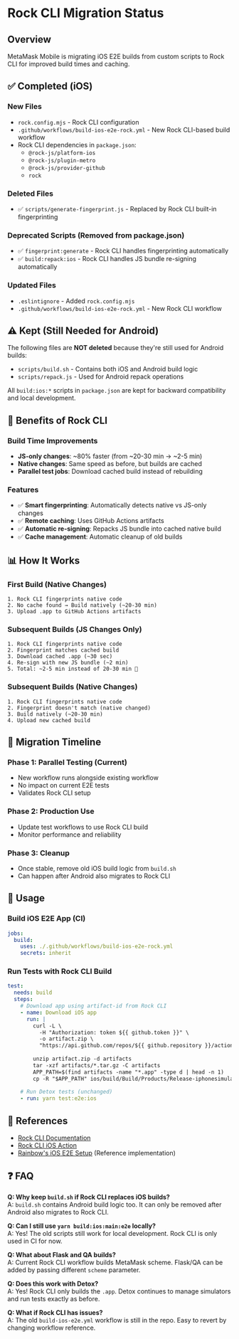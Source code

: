 # Rock CLI Migration Status

## Overview

MetaMask Mobile is migrating iOS E2E builds from custom scripts to Rock CLI for improved build times and caching.

## ✅ Completed (iOS)

### New Files
- `rock.config.mjs` - Rock CLI configuration
- `.github/workflows/build-ios-e2e-rock.yml` - New Rock CLI-based build workflow
- Rock CLI dependencies in `package.json`:
  - `@rock-js/platform-ios`
  - `@rock-js/plugin-metro`
  - `@rock-js/provider-github`
  - `rock`

### Deleted Files
- ✅ `scripts/generate-fingerprint.js` - Replaced by Rock CLI built-in fingerprinting

### Deprecated Scripts (Removed from package.json)
- ✅ `fingerprint:generate` - Rock CLI handles fingerprinting automatically
- ✅ `build:repack:ios` - Rock CLI handles JS bundle re-signing automatically

### Updated Files
- `.eslintignore` - Added `rock.config.mjs`
- `.github/workflows/build-ios-e2e-rock.yml` - New Rock CLI workflow

## ⚠️ Kept (Still Needed for Android)

The following files are **NOT deleted** because they're still used for Android builds:

- `scripts/build.sh` - Contains both iOS and Android build logic
- `scripts/repack.js` - Used for Android repack operations

All `build:ios:*` scripts in `package.json` are kept for backward compatibility and local development.

## 🚀 Benefits of Rock CLI

### Build Time Improvements
- **JS-only changes**: ~80% faster (from ~20-30 min → ~2-5 min)
- **Native changes**: Same speed as before, but builds are cached
- **Parallel test jobs**: Download cached build instead of rebuilding

### Features
- ✅ **Smart fingerprinting**: Automatically detects native vs JS-only changes
- ✅ **Remote caching**: Uses GitHub Actions artifacts
- ✅ **Automatic re-signing**: Repacks JS bundle into cached native build
- ✅ **Cache management**: Automatic cleanup of old builds

## 📊 How It Works

### First Build (Native Changes)
```
1. Rock CLI fingerprints native code
2. No cache found → Build natively (~20-30 min)
3. Upload .app to GitHub Actions artifacts
```

### Subsequent Builds (JS Changes Only)
```
1. Rock CLI fingerprints native code
2. Fingerprint matches cached build
3. Download cached .app (~30 sec)
4. Re-sign with new JS bundle (~2 min)
5. Total: ~2-5 min instead of 20-30 min 🎉
```

### Subsequent Builds (Native Changes)
```
1. Rock CLI fingerprints native code
2. Fingerprint doesn't match (native changed)
3. Build natively (~20-30 min)
4. Upload new cached build
```

## 🔄 Migration Timeline

### Phase 1: Parallel Testing (Current)
- New workflow runs alongside existing workflow
- No impact on current E2E tests
- Validates Rock CLI setup

### Phase 2: Production Use
- Update test workflows to use Rock CLI build
- Monitor performance and reliability

### Phase 3: Cleanup
- Once stable, remove old iOS build logic from `build.sh`
- Can happen after Android also migrates to Rock CLI

## 📝 Usage

### Build iOS E2E App (CI)
```yaml
jobs:
  build:
    uses: ./.github/workflows/build-ios-e2e-rock.yml
    secrets: inherit
```

### Run Tests with Rock CLI Build
```yaml
test:
  needs: build
  steps:
    # Download app using artifact-id from Rock CLI
    - name: Download iOS app
      run: |
        curl -L \
          -H "Authorization: token ${{ github.token }}" \
          -o artifact.zip \
          "https://api.github.com/repos/${{ github.repository }}/actions/artifacts/${{ needs.build.outputs.artifact-id }}/zip"
        
        unzip artifact.zip -d artifacts
        tar -xzf artifacts/*.tar.gz -C artifacts
        APP_PATH=$(find artifacts -name "*.app" -type d | head -n 1)
        cp -R "$APP_PATH" ios/build/Build/Products/Release-iphonesimulator/MetaMask.app
    
    # Run Detox tests (unchanged)
    - run: yarn test:e2e:ios
```

## 🔗 References

- [Rock CLI Documentation](https://www.rockjs.dev/docs/getting-started)
- [Rock CLI iOS Action](https://github.com/callstackincubator/ios)
- [Rainbow's iOS E2E Setup](https://github.com/rainbow-me/rainbow) (Reference implementation)

## ❓ FAQ

**Q: Why keep `build.sh` if Rock CLI replaces iOS builds?**  
A: `build.sh` contains Android build logic too. It can only be removed after Android also migrates to Rock CLI.

**Q: Can I still use `yarn build:ios:main:e2e` locally?**  
A: Yes! The old scripts still work for local development. Rock CLI is only used in CI for now.

**Q: What about Flask and QA builds?**  
A: Current Rock CLI workflow builds MetaMask scheme. Flask/QA can be added by passing different `scheme` parameter.

**Q: Does this work with Detox?**  
A: Yes! Rock CLI only builds the `.app`. Detox continues to manage simulators and run tests exactly as before.

**Q: What if Rock CLI has issues?**  
A: The old `build-ios-e2e.yml` workflow is still in the repo. Easy to revert by changing workflow reference.

